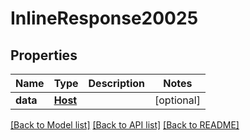 # InlineResponse20025

## Properties
Name | Type | Description | Notes
------------ | ------------- | ------------- | -------------
**data** | [**Host**](Host.md) |  | [optional] 

[[Back to Model list]](../README.md#documentation-for-models) [[Back to API list]](../README.md#documentation-for-api-endpoints) [[Back to README]](../README.md)

